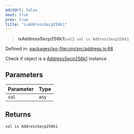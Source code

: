 ```yaml
---
editUrl: false
next: true
prev: true
title: "isAddressSecp256k1"
---
```


> **isAddressSecp256k1**(`val`): `val is AddressSecp256k1`

Defined in: [packages/iso-filecoin/src/address.js:68](https://github.com/hugomrdias/filecoin/blob/main/packages/iso-filecoin/src/address.js#L68)

Check if object is a [AddressSecp256k1](/api/iso-filecoin/address/classes/addresssecp256k1/) instance

## Parameters

| Parameter | Type |
| ------ | ------ |
| `val` | `any` |

## Returns

`val is AddressSecp256k1`
